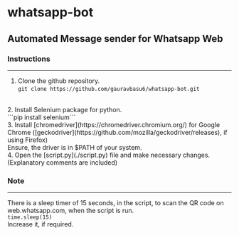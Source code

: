 # whatsapp-bot
## Automated Message sender for Whatsapp Web
### Instructions
---
1. Clone the github repository.<br>
    ```git clone https://github.com/gauravbasu6/whatsapp-bot.git```
<br>
2. Install Selenium package for python.<br>
    ```pip install selenium```
<br>
3. Install [chromedriver](https://chromedriver.chromium.org/) for Google Chrome ([geckodriver](https://github.com/mozilla/geckodriver/releases), if using Firefox)<br>
Ensure, the driver is in $PATH of your system.<br>
4. Open the [script.py](./script.py) file and make necessary changes.<br>
(Explanatory comments are included)

### Note
---
There is a sleep timer of 15 seconds, in the script, to scan the QR code on web.whatsapp.com, when the script is run.<br>```time.sleep(15)```
<br>Increase it, if required.

